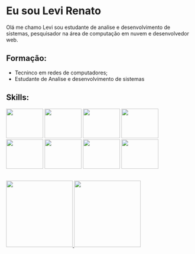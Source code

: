 # Eu sou Levi Renato
Olá me chamo Levi sou estudante de analise e desenvolvimento de sistemas, pesquisador na área de computação em nuvem e desenvolvedor web.

## Formação:
* Tecninco em redes de computadores;
* Estudante de Analise e desenvolvimento de sistemas

## Skills:
<div>
<img src="https://cdn.jsdelivr.net/gh/devicons/devicon@latest/icons/amazonwebservices/amazonwebservices-original-wordmark.svg" width="100" height="80"/>
<img src="https://cdn.jsdelivr.net/gh/devicons/devicon@latest/icons/javascript/javascript-original.svg" width="100" height="80" />
<img src="https://cdn.jsdelivr.net/gh/devicons/devicon@latest/icons/typescript/typescript-original.svg" width="100" height="80" />
<img src="https://cdn.jsdelivr.net/gh/devicons/devicon@latest/icons/python/python-original-wordmark.svg" width="100" height="80"/>
<img src="https://cdn.jsdelivr.net/gh/devicons/devicon@latest/icons/mysql/mysql-original-wordmark.svg" width="100" height="80"/>
<img src="https://cdn.jsdelivr.net/gh/devicons/devicon@latest/icons/react/react-original.svg" width="100" height="80"/>
<img src="https://cdn.jsdelivr.net/gh/devicons/devicon@latest/icons/nestjs/nestjs-original.svg" width="100" height="80"/>
<img src="https://cdn.jsdelivr.net/gh/devicons/devicon@latest/icons/docker/docker-original.svg" width="100" height="80"/>
</div>         
          
##          
##
<div>
<a href="https://github.com/levirenato">
<img height="180em" src="https://github-readme-stats.vercel.app/api/top-langs/?username=levirenato&layout=compact&langs_count=7&theme=default"/>
<img height="180em" src="https://github-readme-stats.vercel.app/api?username=levirenato&show_icons=true&theme=default&include_all_commits=true&count_private=true"/>
</div>         

<!--
**levirenato/levirenato** is a ✨ _special_ ✨ repository because its `README.md` (this file) appears on your GitHub profile.

Here are some ideas to get you started:

- 🔭 I’m currently working on ...
- 🌱 I’m currently learning ...
- 👯 I’m looking to collaborate on ...
- 🤔 I’m looking for help with ...
- 💬 Ask me about ...
- 📫 How to reach me: ...
- 😄 Pronouns: ...
- ⚡ Fun fact: ...
-->
